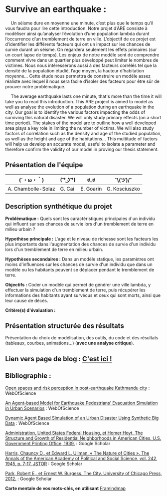 # Survive an earthquake :

&emsp; Un séisme dure en moyenne une minute, c’est plus que le temps qu’il vous faudra pour lire cette introduction. Notre projet d’ARE consiste à modéliser ainsi qu’analyser l’évolution d’une population lambda durant l’occurrence d’un tremblement de terre en ville. L’objectif de ce projet est d’identifier les différents facteurs qui ont un impact sur les chances de survie durant un séisme. On regardera seulement les effets primaires (sur un court lapse de temps). Les enjeux de notre modèle sont de comprendre comment vivre dans un quartier plus développé peut limiter le nombres de victimes. Nous nous intéresserons aussi à des facteurs corrélés tel que la densité de la population étudié, l’age moyen, la hauteur d’habitation moyenne… Cette étude nous permettra de construire un modèle assez réaliste avec lequel il nous sera facile d’isoler des facteurs pour être sûr de prouver notre problèmatique.

&emsp; The average earthquake lasts one minute, that's more than the time it will take you to read this introduction. This ARE project is aimed to model as well as analyse the evolution of a population during an earthquake in the city. Our goal is to identify the various factors impacting the odds of surviving this natural disaster. We will only study primary effects (on a short time period). The stakes of the model are to outline how a well developed area plays a key role in limiting the number of victims. We will also study factors of correlation such as the density and age of the studied population, as well as the height and age of the habitations... This multitude of factors will help us develop an accurate model, useful to isolate a parameter and therefore confirm the validity of our model in proving our thesis statement.

## Présentation de l'équipe

|(´・ω・｀)| ( ͡° ͜ʖ ͡°) | ಠ_ಠ | ¯\\__(ツ)__/¯ |
|-----|--|--|--|
| A. Chambolle-Solaz| G. Cai | E. Goarin  | G. Kosciuszko  |


## Description synthétique du projet

**Problématique :** Quels sont les caractéristiques principales d'un individu qui influent sur ses chances de survie lors d'un tremblement de terre en milieu urbain ? 

**Hypothèse principale :** L'age et le niveau de richesse sont les facteurs les plus importants dans l'augmentation des chances de survie d'un individu lors d'un tremblement de terre en milieu urbain.

**Hypothèses secondaires :** Dans un modèle statique, les paramètres ont moins d'influences sur les chances de survie d'un individu que dans un modèle ou les habitants peuvent se déplacer pendant le tremblement de terre.

**Objectifs :** Coder un modèle qui permet de générer une ville lambda, y effectuer la simulation d'un tremblement de terre, puis récupérer les informations des habitants ayant survécus et ceux qui sont morts, ainsi que leur cause de décès.

**Critère(s) d'évaluation :**

## Présentation structurée des résultats

Présentation du choix de modélisation, des outils, du code et des résultats (tableaux, courbes, animations...) (**avec une analyse critique**).

## Lien vers page de blog : [C'est ici !](https://github.com/are-dynamic-2022-g3/Survive-an-earthquake/blob/main/blog.md)

## Bibliographie :

[Open spaces and risk perception in post-earthquake Kathmandu city](https://www.sciencedirect.com/science/article/pii/S0143622817310639#tbl3) : WebOfScience

[An Agent-based Model for Earthquake Pedestrians’ Evacuation Simulation in Urban Scenarios](https://www.sciencedirect.com/science/article/pii/S2352146514000866?via%3Dihub) : WebOfScience

[Dynamic Agent Based Simulation of an Urban Disaster Using Synthetic Big Data](https://pluto.huji.ac.il/%7Emsdfels/wpapers/Big%20Data%20Dynamic%20AB%20simulation.pdf) : WebOfScience

[Administration, United States Federal Housing, et Homer Hoyt. The Structure and Growth of Residential Neighborhoods in American Cities. U.S. Government Printing Office, 1939.](https://books.google.fr/books?hl=fr&lr=&id=VtjZdGSOWhgC&oi=fnd&pg=PR1&dq=The+Structure+and+Growth+of+Residential+Neighborhoods+in+American+Cities+Washington+pdf&ots=QY2xJNzBsQ&sig=DRQAgnvcItzTXifIIga2m0HOV1o#v=onepage&q&f=false) : Google Scholar


[Harris, Chauncy D., et Edward L. Ullman. « The Nature of Cities ». The Annals of the American Academy of Political and Social Science, vol. 242, 1945, p. 7‑17. JSTOR](https://www.jstor.org/stable/1026055) : Google Scholar


[Park, Robert E., et Ernest W. Burgess. The City. University of Chicago Press, 2012.](https://shora.tabriz.ir/Uploads/83/cms/user/File/657/E_Book/Urban%20Studies/park%20burgess%20the%20city.pdf) : Google Scholar


**Carte mentale de vos mots-clés, en utilisant** <a href="https://framindmap.org/mindmaps/index.html">Framindmap </a> 
